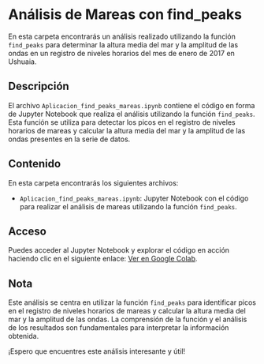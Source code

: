 # Análisis de Mareas con find_peaks

En esta carpeta encontrarás un análisis realizado utilizando la función `find_peaks` para determinar la altura media del mar y la amplitud de las ondas en un registro de niveles horarios del mes de enero de 2017 en Ushuaia.

## Descripción

El archivo `Aplicacion_find_peaks_mareas.ipynb` contiene el código en forma de Jupyter Notebook que realiza el análisis utilizando la función `find_peaks`. Esta función se utiliza para detectar los picos en el registro de niveles horarios de mareas y calcular la altura media del mar y la amplitud de las ondas presentes en la serie de datos.

## Contenido

En esta carpeta encontrarás los siguientes archivos:

- `Aplicacion_find_peaks_mareas.ipynb`: Jupyter Notebook con el código para realizar el análisis de mareas utilizando la función `find_peaks`.

## Acceso

Puedes acceder al Jupyter Notebook y explorar el código en acción haciendo clic en el siguiente enlace: [Ver en Google Colab](https://colab.research.google.com/drive/1inFAYL0ejrQhW1WUSUakvQyqaa9lRMwF?usp=sharing).

## Nota

Este análisis se centra en utilizar la función `find_peaks` para identificar picos en el registro de niveles horarios de mareas y calcular la altura media del mar y la amplitud de las ondas. La comprensión de la función y el análisis de los resultados son fundamentales para interpretar la información obtenida.

¡Espero que encuentres este análisis interesante y útil!
